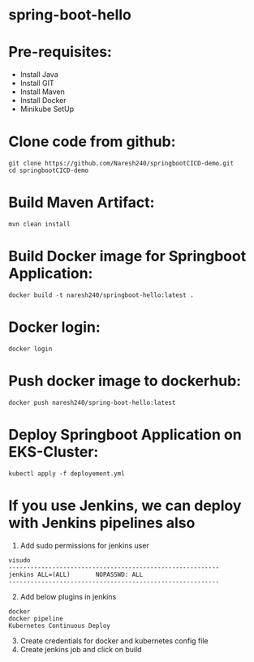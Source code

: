 # spring-boot-hello

# Pre-requisites:
  - Install Java
  - Install GIT
  - Install Maven
  - Install Docker
  - Minikube SetUp
  
# Clone code from github:
    git clone https://github.com/Naresh240/springbootCICD-demo.git
    cd springbootCICD-demo
# Build Maven Artifact:
    mvn clean install
# Build Docker image for Springboot Application:
    docker build -t naresh240/springboot-hello:latest .
# Docker login:
    docker login
# Push docker image to dockerhub:
    docker push naresh240/spring-boot-hello:latest
# Deploy Springboot Application on EKS-Cluster:
    kubectl apply -f deployement.yml
# If you use Jenkins, we can deploy with Jenkins pipelines also
  1. Add sudo permissions for jenkins user
      
    visudo
    ----------------------------------------------------------
    jenkins ALL=(ALL)       NOPASSWD: ALL
    ----------------------------------------------------------
  2. Add below plugins in jenkins
  
    docker
    docker pipeline
    Kubernetes Continuous Deploy
  3. Create credentials for docker and kubernetes config file
  4. Create jenkins job and click on build
